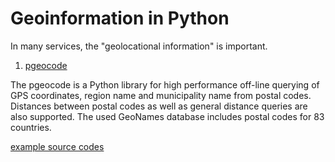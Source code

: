 # Geoinformation in Python

In many services, the "geolocational information" is important.

1. [pgeocode](https://pypi.org/project/pgeocode/)

The pgeocode is a Python library for high performance off-line querying of GPS coordinates, region name and municipality name from postal codes. Distances between postal codes as well as general distance queries are also supported.
The used GeoNames database includes postal codes for 83 countries.

[example source codes](./pgeocode_examples/)
